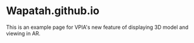 # Wapatah.github.io

This is an example page for VPIA's new feature of displaying 3D model and viewing in AR.
